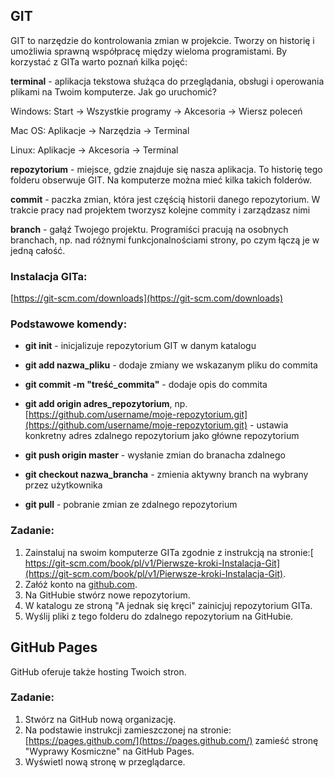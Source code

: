 ## GIT

GIT to narzędzie do kontrolowania zmian w projekcie.  Tworzy on historię i umożliwia sprawną współpracę między wieloma programistami. By korzystać z GITa warto poznań kilka pojęć:

**terminal** - aplikacja tekstowa służąca do przeglądania, obsługi i operowania plikami na Twoim komputerze. Jak go uruchomić?

Windows: Start → Wszystkie programy → Akcesoria → Wiersz poleceń

Mac OS: Aplikacje → Narzędzia → Terminal

Linux: Aplikacje → Akcesoria → Terminal

**repozytorium** - miejsce, gdzie znajduje się nasza aplikacja. To historię tego folderu obserwuje GIT. Na komputerze można mieć kilka takich folderów.

**commit** - paczka zmian, która jest częścią historii danego repozytorium. W trakcie pracy nad projektem tworzysz kolejne commity i zarządzasz nimi

**branch** - gałąź Twojego projektu. Programiści pracują na osobnych branchach, np. nad różnymi funkcjonalnościami strony, po czym łączą je w jedną całość.

### Instalacja GITa:

[https://git-scm.com/downloads](https://git-scm.com/downloads)

### Podstawowe komendy:

* **git init** - inicjalizuje repozytorium GIT w danym katalogu

* **git add nazwa\_pliku** - dodaje zmiany we wskazanym pliku do commita

* **git commit -m "treść\_commita"** - dodaje opis do commita

* **git add origin adres\_repozytorium**, np. [https://github.com/username/moje-repozytorium.git](https://github.com/username/moje-repozytorium.git) - ustawia konkretny adres zdalnego repozytorium jako główne repozytorium

* **git push origin master** - wysłanie zmian do branacha zdalnego

* **git checkout nazwa\_brancha** - zmienia aktywny branch na wybrany przez użytkownika

* **git pull** - pobranie zmian ze zdalnego repozytorium

### Zadanie:

1. Zainstaluj na swoim komputerze GITa zgodnie z instrukcją na stronie:[ https://git-scm.com/book/pl/v1/Pierwsze-kroki-Instalacja-Git](https://git-scm.com/book/pl/v1/Pierwsze-kroki-Instalacja-Git).
2. Załóż konto na [github.com](https://github.com/).
3. Na GitHubie stwórz nowe repozytorium.
4. W katalogu ze stroną "A jednak się kręci" zainicjuj repozytorium GITa.
5. Wyślij pliki z tego folderu do zdalnego repozytorium na GitHubie.

## GitHub Pages

GitHub oferuje także hosting Twoich stron.

### Zadanie:

1. Stwórz na GitHub nową organizację.
2. Na podstawie instrukcji zamieszczonej na stronie: [https://pages.github.com/](https://pages.github.com/) zamieść stronę "Wyprawy Kosmiczne" na GitHub Pages. 
3. Wyświetl nową stronę w przeglądarce.
